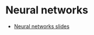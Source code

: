 # Neural networks

* <a href="/slides/02_neural_networks.html" target="_blank">Neural networks slides</a>

